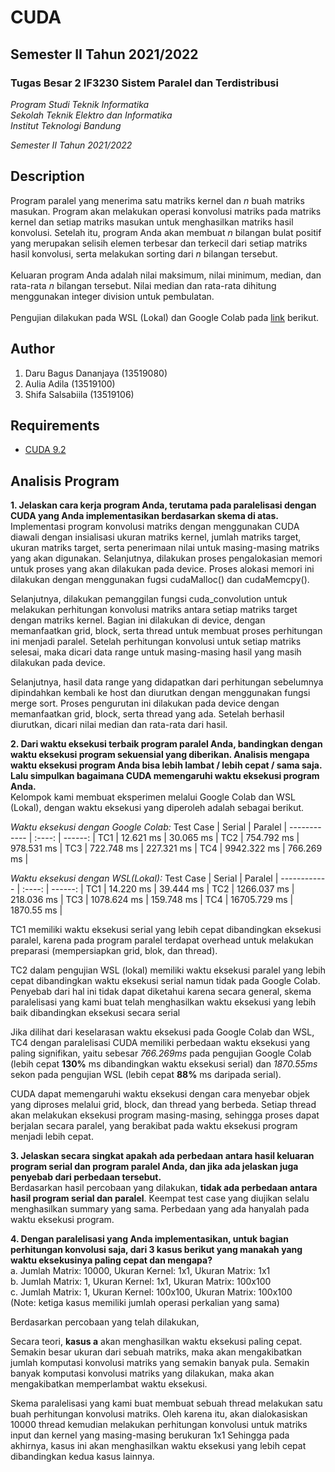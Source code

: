 # **CUDA**

## Semester II Tahun 2021/2022

### Tugas Besar 2 IF3230 Sistem Paralel dan Terdistribusi

_Program Studi Teknik Informatika_ <br />
_Sekolah Teknik Elektro dan Informatika_ <br />
_Institut Teknologi Bandung_ <br />

_Semester II Tahun 2021/2022_

## **Description**

Program paralel yang menerima satu matriks kernel dan _n_ buah matriks masukan. Program akan melakukan operasi konvolusi matriks pada matriks kernel dan setiap matriks masukan untuk menghasilkan matriks hasil konvolusi. Setelah itu, program Anda akan membuat _n_ bilangan bulat positif yang merupakan selisih elemen terbesar dan terkecil dari setiap matriks hasil konvolusi, serta melakukan sorting dari _n_ bilangan tersebut. <br />
<br/>
Keluaran program Anda adalah nilai maksimum, nilai minimum, median, dan rata-rata _n_ bilangan tersebut. Nilai median dan rata-rata dihitung menggunakan integer division untuk pembulatan. <br /><br />
Pengujian dilakukan pada WSL (Lokal) dan Google Colab pada [link](https://colab.research.google.com/drive/1t-HD1Cncq9Y4ejY3QDYMOyrpbdQWO2cf?usp=sharing) berikut.

## **Author**

1. Daru Bagus Dananjaya (13519080)
2. Aulia Adila (13519100)
3. Shifa Salsabiila (13519106)

## **Requirements**

- [CUDA 9.2](https://developer.nvidia.com/cuda-92-download-archive)

## **Analisis Program**

**1. Jelaskan cara kerja program Anda, terutama pada paralelisasi dengan CUDA yang Anda implementasikan berdasarkan skema di atas.**<br>
Implementasi program konvolusi matriks dengan menggunakan CUDA diawali dengan insialisasi ukuran matriks kernel, jumlah matriks target, ukuran matriks target, serta penerimaan nilai untuk masing-masing matriks yang akan digunakan. Selanjutnya, dilakukan proses pengalokasian memori untuk proses yang akan dilakukan pada device. Proses alokasi memori ini dilakukan dengan menggunakan fugsi cudaMalloc() dan cudaMemcpy().<br>

Selanjutnya, dilakukan pemanggilan fungsi cuda_convolution untuk melakukan perhitungan konvolusi matriks antara setiap matriks target dengan matriks kernel. Bagian ini dilakukan di device, dengan memanfaatkan grid, block, serta thread untuk membuat proses perhitungan ini menjadi paralel. Setelah perhitungan konvolusi untuk setiap matriks selesai, maka dicari data range untuk masing-masing hasil yang masih dilakukan pada device.

Selanjutnya, hasil data range yang didapatkan dari perhitungan sebelumnya dipindahkan kembali ke host dan diurutkan dengan menggunakan fungsi merge sort. Proses pengurutan ini dilakukan pada device dengan memanfaatkan grid, block, serta thread yang ada. Setelah berhasil diurutkan, dicari nilai median dan rata-rata dari hasil.

**2. Dari waktu eksekusi terbaik program paralel Anda, bandingkan dengan waktu eksekusi program sekuensial yang diberikan. Analisis mengapa waktu eksekusi program Anda bisa lebih lambat / lebih cepat / sama saja. Lalu simpulkan bagaimana CUDA memengaruhi waktu eksekusi program Anda.**<br>
Kelompok kami membuat eksperimen melalui Google Colab dan WSL (Lokal), dengan waktu eksekusi yang diperoleh adalah sebagai berikut.

_Waktu eksekusi dengan Google Colab:_
Test Case | Serial | Paralel |
------------ | :----: | ------: |
TC1 | 12.621 ms | 30.065 ms |
TC2 | 754.792 ms | 978.531 ms |
TC3 | 722.748 ms | 227.321 ms |
TC4 | 9942.322 ms | 766.269 ms |

_Waktu eksekusi dengan WSL(Lokal):_
Test Case | Serial | Paralel |
------------ | :----: | ------: |
TC1 | 14.220 ms | 39.444 ms |
TC2 | 1266.037 ms | 218.036 ms |
TC3 | 1078.624 ms | 159.748 ms |
TC4 | 16705.729 ms | 1870.55 ms |

TC1 memiliki waktu eksekusi serial yang lebih cepat dibandingkan eksekusi paralel, karena pada program paralel terdapat overhead untuk melakukan preparasi (mempersiapkan grid, blok, dan thread).

TC2 dalam pengujian WSL (lokal) memiliki waktu eksekusi paralel yang lebih cepat dibandingkan waktu eksekusi serial namun tidak pada Google Colab. Penyebab dari hal ini tidak dapat diketahui karena secara general, skema paralelisasi yang kami buat telah menghasilkan waktu eksekusi yang lebih baik dibandingkan eksekusi secara serial

Jika dilihat dari keselarasan waktu eksekusi pada Google Colab dan WSL, TC4 dengan paralelisasi CUDA memiliki perbedaan waktu eksekusi yang paling signifikan, yaitu sebesar _766.269ms_ pada pengujian Google Colab (lebih cepat **130%** ms dibandingkan waktu eksekusi serial) dan _1870.55ms_ sekon pada pengujian WSL (lebih cepat **88%** ms daripada serial).

CUDA dapat memengaruhi waktu eksekusi dengan cara menyebar objek yang diproses melalui grid, block, dan thread yang berbeda. Setiap thread akan melakukan eksekusi program masing-masing, sehingga proses dapat berjalan secara paralel, yang berakibat pada waktu eksekusi program menjadi lebih cepat.

**3. Jelaskan secara singkat apakah ada perbedaan antara hasil keluaran program serial dan program paralel Anda, dan jika ada jelaskan juga penyebab dari perbedaan tersebut.**<br>
Berdasarkan hasil percobaan yang dilakukan, **tidak ada perbedaan antara hasil program serial dan paralel**. Keempat test case yang diujikan selalu menghasilkan summary yang sama. Perbedaan yang ada hanyalah pada waktu eksekusi program.

**4. Dengan paralelisasi yang Anda implementasikan, untuk bagian perhitungan konvolusi saja, dari 3 kasus berikut yang manakah yang waktu eksekusinya paling cepat dan mengapa?**<br>
a. Jumlah Matrix: 10000, Ukuran Kernel: 1x1, Ukuran Matrix: 1x1<br>
b. Jumlah Matrix: 1, Ukuran Kernel: 1x1, Ukuran Matrix: 100x100<br>
c. Jumlah Matrix: 1, Ukuran Kernel: 100x100, Ukuran Matrix: 100x100<br>
(Note: ketiga kasus memiliki jumlah operasi perkalian yang sama)<br>

Berdasarkan percobaan yang telah dilakukan,

Secara teori, **kasus a** akan menghasilkan waktu eksekusi paling cepat. Semakin besar ukuran dari sebuah matriks, maka akan mengakibatkan jumlah komputasi konvolusi matriks yang semakin banyak pula. Semakin banyak komputasi konvolusi matriks yang dilakukan, maka akan mengakibatkan memperlambat waktu eksekusi.<br>

Skema paralelisasi yang kami buat membuat sebuah thread melakukan satu buah perhitungan konvolusi matriks. Oleh karena itu, akan dialokasiskan 10000 thread kemudian melakukan perhitungan konvolusi untuk matriks input dan kernel yang masing-masing berukuran 1x1 Sehingga pada akhirnya, kasus ini akan menghasilkan waktu eksekusi yang lebih cepat dibandingkan kedua kasus lainnya.
